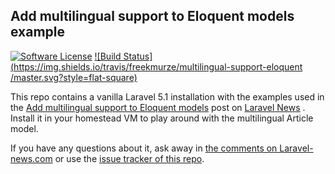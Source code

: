 ## Add multilingual support to Eloquent models example

[![Software License](https://img.shields.io/badge/license-MIT-brightgreen.svg?style=flat-square)](LICENSE.md)
[![Build Status](https://img.shields.io/travis/freekmurze/multilingual-support-eloquent /master.svg?style=flat-square)](https://travis-ci.org/freekmurze/multilingual-support-eloquent)

This repo contains a vanilla Laravel 5.1 installation with the examples used in the [Add multilingual support to Eloquent models](https://laravel-news.com/2015/09/how-to-add-multilingual-support-to-eloquent) post on [Laravel News](https://laravel-news.com/) . 
Install it in your homestead VM to play around with the multilingual Article model.
 
If you have any questions about it, ask away in [the comments on Laravel-news.com](https://laravel-news.com/2015/09/how-to-add-multilingual-support-to-eloquent) or use the [issue tracker of this repo](https://github.com/freekmurze/multilingual-support-eloquent/issues).
